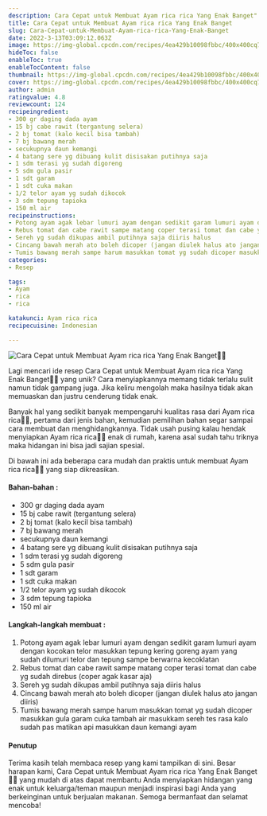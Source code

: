 ```yaml
---
description: Cara Cepat untuk Membuat Ayam rica rica Yang Enak Banget"
title: Cara Cepat untuk Membuat Ayam rica rica Yang Enak Banget
slug: Cara-Cepat-untuk-Membuat-Ayam-rica-rica-Yang-Enak-Banget
date: 2022-3-13T03:09:12.063Z
image: https://img-global.cpcdn.com/recipes/4ea429b10098fbbc/400x400cq70/photo.jpg
hideToc: false
enableToc: true
enableTocContent: false
thumbnail: https://img-global.cpcdn.com/recipes/4ea429b10098fbbc/400x400cq70/photo.jpg
cover: https://img-global.cpcdn.com/recipes/4ea429b10098fbbc/400x400cq70/photo.jpg
author: admin
ratingvalue: 4.8
reviewcount: 124
recipeingredient:
- 300 gr daging dada ayam
- 15 bj cabe rawit (tergantung selera)
- 2 bj tomat (kalo kecil bisa tambah)
- 7 bj bawang merah
- secukupnya daun kemangi
- 4 batang sere yg dibuang kulit disisakan putihnya saja
- 1 sdm terasi yg sudah digoreng
- 5 sdm gula pasir
- 1 sdt garam
- 1 sdt cuka makan
- 1/2 telor ayam yg sudah dikocok
- 3 sdm tepung tapioka
- 150 ml air
recipeinstructions:
- Potong ayam agak lebar lumuri ayam dengan sedikit garam lumuri ayam dengan kocokan telor masukkan tepung kering goreng ayam yang sudah dilumuri telor dan tepung sampe berwarna kecoklatan
- Rebus tomat dan cabe rawit sampe matang coper terasi tomat dan cabe yg sudah direbus (coper agak kasar aja)
- Sereh yg sudah dikupas ambil putihnya saja diiris halus
- Cincang bawah merah ato boleh dicoper (jangan diulek halus ato jangan diiris)
- Tumis bawang merah sampe harum masukkan tomat yg sudah dicoper masukkan gula garam cuka tambah air masukkam sereh tes rasa kalo sudah pas matikan api masukkan daun kemangi ayam
categories:
- Resep

tags:
- Ayam
- rica
- rica

katakunci: Ayam rica rica
recipecuisine: Indonesian

---
```


![Cara Cepat untuk Membuat Ayam rica rica Yang Enak Banget👩‍🍳](https://img-global.cpcdn.com/recipes/4ea429b10098fbbc/400x400cq70/photo.jpg)

Lagi mencari ide resep Cara Cepat untuk Membuat Ayam rica rica Yang Enak Banget👩‍🍳 yang unik? Cara menyiapkannya memang tidak terlalu sulit namun tidak gampang juga. Jika keliru mengolah maka hasilnya tidak akan memuaskan dan justru cenderung tidak enak.

Banyak hal yang sedikit banyak mempengaruhi kualitas rasa dari Ayam rica rica👩‍🍳, pertama dari jenis bahan, kemudian pemilihan bahan segar sampai cara membuat dan menghidangkannya. Tidak usah pusing kalau hendak menyiapkan Ayam rica rica👩‍🍳 enak di rumah, karena asal sudah tahu triknya maka hidangan ini bisa jadi sajian spesial.

Di bawah ini ada beberapa cara mudah dan praktis untuk membuat Ayam rica rica👩‍🍳 yang siap dikreasikan.

<!--inarticleads1-->

#### Bahan-bahan :

- 300 gr daging dada ayam
- 15 bj cabe rawit (tergantung selera)
- 2 bj tomat (kalo kecil bisa tambah)
- 7 bj bawang merah
- secukupnya daun kemangi
- 4 batang sere yg dibuang kulit disisakan putihnya saja
- 1 sdm terasi yg sudah digoreng
- 5 sdm gula pasir
- 1 sdt garam
- 1 sdt cuka makan
- 1/2 telor ayam yg sudah dikocok
- 3 sdm tepung tapioka
- 150 ml air

<!--inarticleads2-->

#### Langkah-langkah membuat :

1. Potong ayam agak lebar lumuri ayam dengan sedikit garam lumuri ayam dengan kocokan telor masukkan tepung kering goreng ayam yang sudah dilumuri telor dan tepung sampe berwarna kecoklatan
1. Rebus tomat dan cabe rawit sampe matang coper terasi tomat dan cabe yg sudah direbus (coper agak kasar aja)
1. Sereh yg sudah dikupas ambil putihnya saja diiris halus
1. Cincang bawah merah ato boleh dicoper (jangan diulek halus ato jangan diiris)
1. Tumis bawang merah sampe harum masukkan tomat yg sudah dicoper masukkan gula garam cuka tambah air masukkam sereh tes rasa kalo sudah pas matikan api masukkan daun kemangi ayam

#### Penutup

Terima kasih telah membaca resep yang kami tampilkan di sini. Besar harapan kami, Cara Cepat untuk Membuat Ayam rica rica Yang Enak Banget👩‍🍳 yang mudah di atas dapat membantu Anda menyiapkan hidangan yang enak untuk keluarga/teman maupun menjadi inspirasi bagi Anda yang berkeinginan untuk berjualan makanan. Semoga bermanfaat dan selamat mencoba!